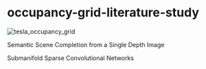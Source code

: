# occupancy-grid-literature-study

![tesla_occupancy_grid](https://user-images.githubusercontent.com/19706987/214466612-58242b33-9c54-4c78-8714-8773603a2ca7.jpg)

Semantic Scene Completion from a Single Depth Image

Submanifold Sparse Convolutional Networks
